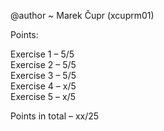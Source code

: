 @author ~ Marek Čupr (xcuprm01)

Points:

Exercise 1 – 5/5\
Exercise 2 – 5/5\
Exercise 3 – 5/5\
Exercise 4 – x/5\
Exercise 5 – x/5

Points in total  – xx/25

